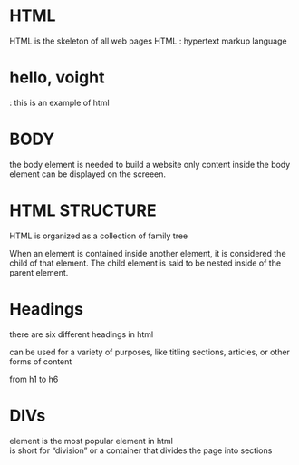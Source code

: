 # HTML
HTML  is the skeleton of all web pages
HTML : hypertext markup language 
<h1>hello, voight</h1> : this is an example of html

# BODY
the body element is needed to build a website
only content inside the body element can be displayed on the screeen. 
<body></body>

# HTML STRUCTURE
HTML is organized as a collection of family tree

When an element is contained inside another element, it is considered the child of that element. The child element is said to be nested inside of the parent element.

# Headings 
there are six different headings in html

can be used for a variety of purposes, like titling sections, articles, or other forms of content

from h1 to h6 

# DIVs
<div> element is the most popular element in html 

<div> is short for “division” or a container that divides the page into sections
